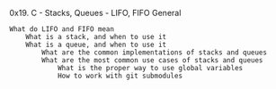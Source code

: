 0x19. C - Stacks, Queues - LIFO, FIFO
General

    What do LIFO and FIFO mean
        What is a stack, and when to use it
	    What is a queue, and when to use it
	        What are the common implementations of stacks and queues
		    What are the most common use cases of stacks and queues
		        What is the proper way to use global variables
			    How to work with git submodules

